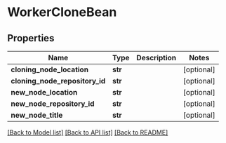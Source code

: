 # WorkerCloneBean

## Properties
Name | Type | Description | Notes
------------ | ------------- | ------------- | -------------
**cloning_node_location** | **str** |  | [optional] 
**cloning_node_repository_id** | **str** |  | [optional] 
**new_node_location** | **str** |  | [optional] 
**new_node_repository_id** | **str** |  | [optional] 
**new_node_title** | **str** |  | [optional] 

[[Back to Model list]](../../README.md#documentation-for-models) [[Back to API list]](../../README.md#documentation-for-api-endpoints) [[Back to README]](../../README.md)


